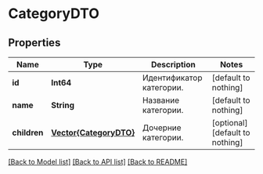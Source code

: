 # CategoryDTO


## Properties
Name | Type | Description | Notes
------------ | ------------- | ------------- | -------------
**id** | **Int64** | Идентификатор категории. | [default to nothing]
**name** | **String** | Название категории. | [default to nothing]
**children** | [**Vector{CategoryDTO}**](CategoryDTO.md) | Дочерние категории. | [optional] [default to nothing]


[[Back to Model list]](../README.md#models) [[Back to API list]](../README.md#api-endpoints) [[Back to README]](../README.md)



